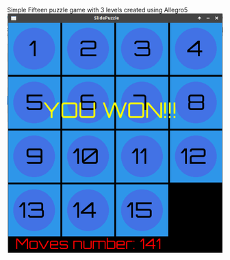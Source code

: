 Simple Fifteen puzzle game with 3 levels created using Allegro5
![Alt text](screenshot.png?raw=true "Screenshot")